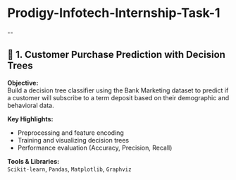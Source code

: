 # Prodigy-Infotech-Internship-Task-1
--
## 🌳 1. Customer Purchase Prediction with Decision Trees

**Objective:**  
Build a decision tree classifier using the Bank Marketing dataset to predict if a customer will subscribe to a term deposit based on their demographic and behavioral data.

**Key Highlights:**
- Preprocessing and feature encoding
- Training and visualizing decision trees
- Performance evaluation (Accuracy, Precision, Recall)

**Tools & Libraries:**  
`Scikit-learn`, `Pandas`, `Matplotlib`, `Graphviz`
